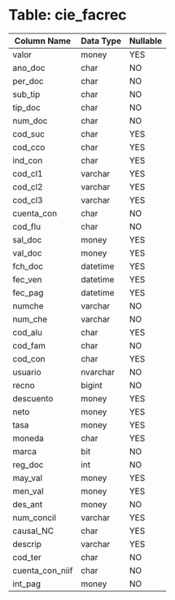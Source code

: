 # Table: cie_facrec

| Column Name | Data Type | Nullable |
|-------------|-----------|----------|
| valor | money | YES |
| ano_doc | char | NO |
| per_doc | char | NO |
| sub_tip | char | NO |
| tip_doc | char | NO |
| num_doc | char | NO |
| cod_suc | char | YES |
| cod_cco | char | YES |
| ind_con | char | YES |
| cod_cl1 | varchar | YES |
| cod_cl2 | varchar | YES |
| cod_cl3 | varchar | YES |
| cuenta_con | char | NO |
| cod_flu | char | NO |
| sal_doc | money | YES |
| val_doc | money | YES |
| fch_doc | datetime | YES |
| fec_ven | datetime | YES |
| fec_pag | datetime | YES |
| numche | varchar | NO |
| num_che | varchar | NO |
| cod_alu | char | YES |
| cod_fam | char | NO |
| cod_con | char | YES |
| usuario | nvarchar | NO |
| recno | bigint | NO |
| descuento | money | YES |
| neto | money | YES |
| tasa | money | YES |
| moneda | char | YES |
| marca | bit | NO |
| reg_doc | int | NO |
| may_val | money | YES |
| men_val | money | YES |
| des_ant | money | NO |
| num_concil | varchar | YES |
| causal_NC | char | YES |
| descrip | varchar | YES |
| cod_ter | char | NO |
| cuenta_con_niif | char | NO |
| int_pag | money | NO |
